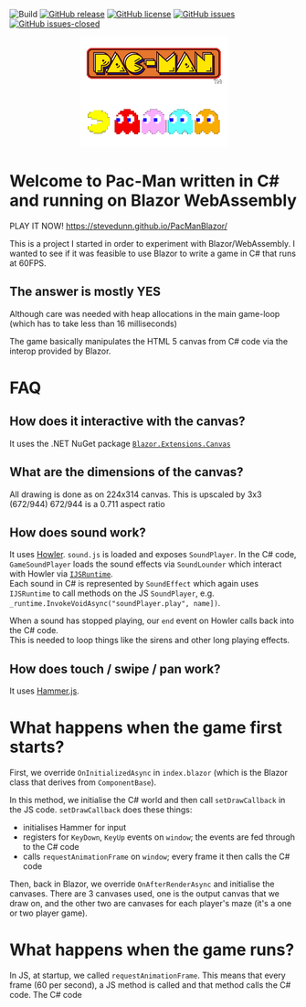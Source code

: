![Build](https://github.com/stevedunn/pacmanblazor/actions/workflows/build-and-test.yml/badge.svg) [![GitHub release](https://img.shields.io/github/release/stevedunn/pacmanblazor.svg)](https://GitHub.com/stevedunn/pacmanblazor/releases/) [![GitHub license](https://img.shields.io/github/license/stevedunn/pacmanblazor.svg)](https://github.com/SteveDunn/pacmanblazor/blob/main/LICENSE) 
[![GitHub issues](https://img.shields.io/github/issues/Naereen/StrapDown.js.svg)](https://GitHub.com/stevedunn/pacmanblazor/issues/) [![GitHub issues-closed](https://img.shields.io/github/issues-closed/Naereen/StrapDown.js.svg)](https://GitHub.com/stevedunn/pacmanblazor/issues?q=is%3Aissue+is%3Aclosed)

<p align="center">
  <img src="./assets/logo.png">
</p>

# Welcome to Pac-Man written in C# and running on Blazor WebAssembly

PLAY IT NOW!  <https://stevedunn.github.io/PacManBlazor/>

This is a project I started in order to experiment with Blazor/WebAssembly.  I wanted to see if it was feasible
to use Blazor to write a game in C# that runs at 60FPS.

## The answer is mostly YES

Although care was needed with heap allocations in the main game-loop (which has to take less than
16 milliseconds)

The game basically manipulates the HTML 5 canvas from C# code via the interop provided by Blazor.

# FAQ

## How does it interactive with the canvas?

It uses the .NET NuGet package [`Blazor.Extensions.Canvas`](https://www.nuget.org/packages/Blazor.Extensions.Canvas/)

## What are the dimensions of the canvas?

All drawing is done as on 224x314 canvas.  This is upscaled by 3x3 (672/944)
672/944 is a 0.711 aspect ratio

## How does sound work?

It uses [Howler](https://howlerjs.com/). `sound.js` is loaded and exposes `SoundPlayer`.  In the C# code, 
`GameSoundPlayer` loads the sound effects via `SoundLounder` which interact with Howler via [`IJSRuntime`](https://docs.microsoft.com/en-us/aspnet/core/blazor/call-javascript-from-dotnet?view=aspnetcore-3.1).  
Each sound in C# is represented by `SoundEffect` which again uses `IJSRuntime` to call methods on the JS `SoundPlayer`,
e.g. `_runtime.InvokeVoidAsync("soundPlayer.play", name])`.

When a sound has stopped playing, our `end` event on Howler calls back into the C# code.  
This is needed to loop things like the sirens and other long playing effects.

## How does touch / swipe / pan work?

It uses [Hammer.js](https://hammerjs.github.io/).  

# What happens when the game first starts?

First, we override `OnInitializedAsync` in `index.blazor` (which is the Blazor class that derives from `ComponentBase`).

In this method, we initialise the C# world and then call `setDrawCallback` in the JS code.  `setDrawCallback` does these things:

* initialises Hammer for input
* registers for `KeyDown`, `KeyUp` events on `window`;  the events are fed through to the C# code
* calls `requestAnimationFrame` on `window`;  every frame it then calls the C# code

Then, back in Blazor, we override `OnAfterRenderAsync` and initialise the canvases.  There are 3 canvases used, one is the output canvas that we draw on,
and the other two are canvases for each player's maze (it's a one or two player game).

# What happens when the game runs?

In JS, at startup, we called `requestAnimationFrame`. This means that every frame (60 per second), a JS method is called
and that method calls the C# code.  The C# code
